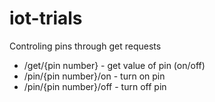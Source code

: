 # iot-trials

Controling pins through get requests

- /get/{pin number} - get value of pin (on/off)
- /pin/{pin number}/on - turn on pin
- /pin/{pin number}/off - turn off pin
